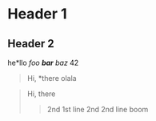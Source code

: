 # Header 1

## Header 2

   he\*llo  *foo **bar** baz* 42

> Hi, *there
> olala

> Hi, there
> > 2nd 1st line
> > 2nd 2nd line
> boom